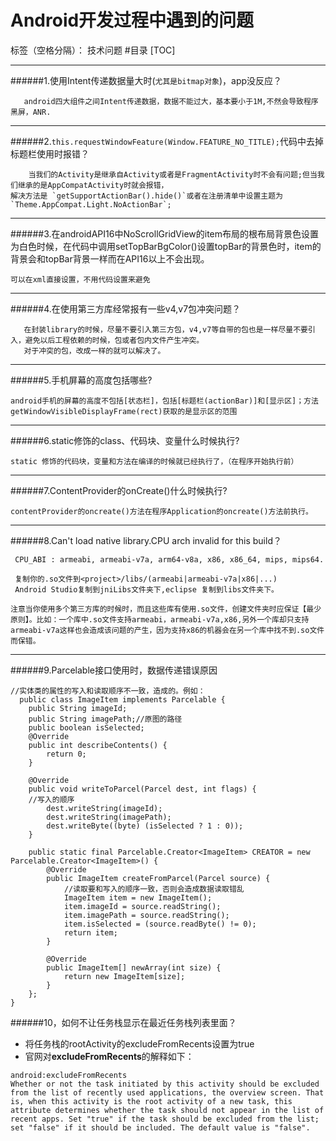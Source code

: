 
# Android开发过程中遇到的问题

标签（空格分隔）： 技术问题
#目录
[TOC]

---
######1.使用Intent传递数据量大时(`尤其是bitmap对象`)，app没反应？
```
   android四大组件之间Intent传递数据，数据不能过大，基本要小于1M,不然会导致程序黑屏，ANR.
```
---
######2.`this.requestWindowFeature(Window.FEATURE_NO_TITLE);`代码中去掉标题栏使用时报错？
```
    当我们的Activity是继承自Activity或者是FragmentActivity时不会有问题;但当我们继承的是AppCompatActivity时就会报错，
解决方法是 `getSupportActionBar().hide()`或者在注册清单中设置主题为`Theme.AppCompat.Light.NoActionBar`;
```
---
######3.在androidAPI16中NoScrollGridView的item布局的根布局背景色设置为白色时候，在代码中调用setTopBarBgColor()设置topBar的背景色时，item的背景会和topBar背景一样而在API16以上不会出现。
```
可以在xml直接设置，不用代码设置来避免
```
---
######4.在使用第三方库经常报有一些v4,v7包冲突问题？
```
   在封装library的时候，尽量不要引入第三方包，v4,v7等自带的包也是一样尽量不要引入，避免以后工程依赖的时候，包或者包内文件产生冲突。
   对于冲突的包，改成一样的就可以解决了。
```
---
######5.手机屏幕的高度包括哪些?
```
android手机的屏幕的高度不包括[状态栏]，包括[标题栏(actionBar)]和[显示区]；方法getWindowVisibleDisplayFrame(rect)获取的是显示区的范围
```
---
######6.static修饰的class、代码块、变量什么时候执行?
```
static 修饰的代码块，变量和方法在编译的时候就已经执行了，（在程序开始执行前）
```
---
######7.ContentProvider的onCreate()什么时候执行?
```
contentProvider的oncreate()方法在程序Application的oncreate()方法前执行。
```
---
######8.Can't load native library.CPU arch invalid for this build？
```
 CPU_ABI : armeabi, armeabi-v7a, arm64-v8a, x86, x86_64, mips, mips64.
 
 复制你的.so文件到<project>/libs/(armeabi|armeabi-v7a|x86|...)
 Android Studio复制到jniLibs文件夹下,eclipse 复制到libs文件夹下。
 
注意当你使用多个第三方库的时候时，而且这些库有使用.so文件，创建文件夹时应保证【最少原则】。比如：一个库中.so文件支持armeabi，armeabi-v7a,x86,另外一个库却只支持armeabi-v7a这样也会造成该问题的产生，因为支持x86的机器会在另一个库中找不到.so文件而保错。

```
---
######9.Parcelable接口使用时，数据传递错误原因
```
//实体类的属性的写入和读取顺序不一致，造成的。例如：
  public class ImageItem implements Parcelable {
    public String imageId;
    public String imagePath;//原图的路径
    public boolean isSelected;
    @Override
    public int describeContents() {
        return 0;
    }

    @Override
    public void writeToParcel(Parcel dest, int flags) {
    //写入的顺序
        dest.writeString(imageId);
        dest.writeString(imagePath);
        dest.writeByte((byte) (isSelected ? 1 : 0));
    }

    public static final Parcelable.Creator<ImageItem> CREATOR = new Parcelable.Creator<ImageItem>() {
        @Override
        public ImageItem createFromParcel(Parcel source) {
            //读取要和写入的顺序一致，否则会造成数据读取错乱
            ImageItem item = new ImageItem();
            item.imageId = source.readString();
            item.imagePath = source.readString();
            item.isSelected = (source.readByte() != 0);
            return item;
        }

        @Override
        public ImageItem[] newArray(int size) {
            return new ImageItem[size];
        }
    };
}
```
######10，如何不让任务栈显示在最近任务栈列表里面？

*  将任务栈的rootActivity的excludeFromRecents设置为true
*  官网对**excludeFromRecents**的解释如下：
```
android:excludeFromRecents
Whether or not the task initiated by this activity should be excluded from the list of recently used applications, the overview screen. That is, when this activity is the root activity of a new task, this attribute determines whether the task should not appear in the list of recent apps. Set "true" if the task should be excluded from the list; set "false" if it should be included. The default value is "false".
```


   




